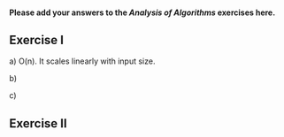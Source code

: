 #### Please add your answers to the ***Analysis of  Algorithms*** exercises here.

## Exercise I

a) O(n). It scales linearly with input size.


b)


c)

## Exercise II


